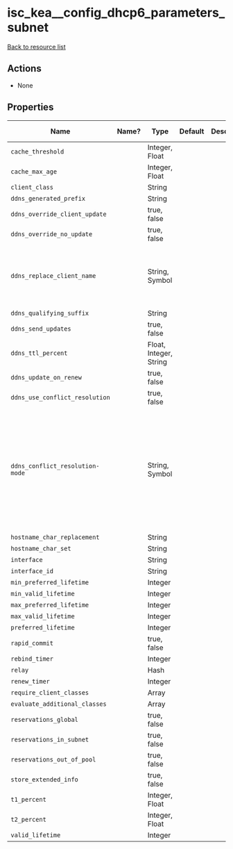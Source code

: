 # isc_kea__config_dhcp6_parameters_subnet

[Back to resource list](README.md#resources)

## Actions

- None

## Properties

| Name                            | Name? | Type                   | Default | Description | Allowed Values                                                                        |
| ------------------------------- | ----- | ---------------------- | ------- | ----------- | ------------------------------------------------------------------------------------- |
| `cache_threshold`               |       | Integer, Float         |         |             |                                                                                       |
| `cache_max_age`                 |       | Integer, Float         |         |             |                                                                                       |
| `client_class`                  |       | String                 |         |             |                                                                                       |
| `ddns_generated_prefix`         |       | String                 |         |             |                                                                                       |
| `ddns_override_client_update`   |       | true, false            |         |             |                                                                                       |
| `ddns_override_no_update`       |       | true, false            |         |             |                                                                                       |
| `ddns_replace_client_name`      |       | String, Symbol         |         |             | never, always, when-present, when-not-present                                         |
| `ddns_qualifying_suffix`        |       | String                 |         |             |                                                                                       |
| `ddns_send_updates`             |       | true, false            |         |             |                                                                                       |
| `ddns_ttl_percent`              |       | Float, Integer, String |         |             |                                                                                       |
| `ddns_update_on_renew`          |       | true, false            |         |             |                                                                                       |
| `ddns_use_conflict_resolution`  |       | true, false            |         |             |                                                                                       |
| `ddns_conflict_resolution-mode` |       | String, Symbol         |         |             | check-with-dhcid, no-check-with-dhcid, check-exists-with-dhcid,no-check-without-dhcid |
| `hostname_char_replacement`     |       | String                 |         |             |                                                                                       |
| `hostname_char_set`             |       | String                 |         |             |                                                                                       |
| `interface`                     |       | String                 |         |             |                                                                                       |
| `interface_id`                  |       | String                 |         |             |                                                                                       |
| `min_preferred_lifetime`        |       | Integer                |         |             |                                                                                       |
| `min_valid_lifetime`            |       | Integer                |         |             |                                                                                       |
| `max_preferred_lifetime`        |       | Integer                |         |             |                                                                                       |
| `max_valid_lifetime`            |       | Integer                |         |             |                                                                                       |
| `preferred_lifetime`            |       | Integer                |         |             |                                                                                       |
| `rapid_commit`                  |       | true, false            |         |             |                                                                                       |
| `rebind_timer`                  |       | Integer                |         |             |                                                                                       |
| `relay`                         |       | Hash                   |         |             |                                                                                       |
| `renew_timer`                   |       | Integer                |         |             |                                                                                       |
| `require_client_classes`        |       | Array                  |         |             |                                                                                       |
| `evaluate_additional_classes`   |       | Array                  |         |             |                                                                                       |
| `reservations_global`           |       | true, false            |         |             |                                                                                       |
| `reservations_in_subnet`        |       | true, false            |         |             |                                                                                       |
| `reservations_out_of_pool`      |       | true, false            |         |             |                                                                                       |
| `store_extended_info`           |       | true, false            |         |             |                                                                                       |
| `t1_percent`                    |       | Integer, Float         |         |             |                                                                                       |
| `t2_percent`                    |       | Integer, Float         |         |             |                                                                                       |
| `valid_lifetime`                |       | Integer                |         |             |                                                                                       |
